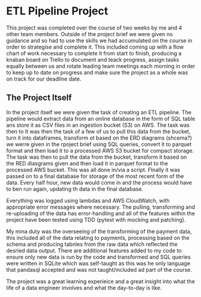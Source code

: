 # ETL Pipeline Project
This project was completed over the course of two weeks by me and 4 other team members. Outside of the project brief we were given no guidance and so had to use the skills we had accumulated on the course in order to strategise and complete it. This included coming up with a flow chart of work necessary to complete it from start to finish, producing a knaban board on Trello to document and teack progress, assign tasks equally between us and rotate leading team meetings each morning in order to keep up to date on progress and make sure the project as a whole was on track for our deadline date.
<br>

## The Project Itself
In the project itself we were given the task of creating an ETL pipeline. The pipeline would extract data from an online database in the form of SQL table ans store it as CSV files in an ingestion bucket (S3) on AWS. The task was then to It was then the task of a few of us to pull this data from the bucket, turn it into dataframes, transform ot based on the ERD diagrams (shcema?) we werre given in the rpoject brief using SQL queries, convert it to parquet format and then load it to a processed AWS S3 bucket for compact storage. The task was then to pull the data from the bucket, transform it based on the RED diasgrams given and then load it in parquet format to the processed AWS bucket. This was all done in/via a script. FInally it was passed on to a final database for storage of the most recent form of the data. Every half hour, new data would come in and the process would have to ben run again, updating th data in the final database.

Everything was logged using lambdas and AWS CloudWatch, with appropriate error messages where necessary. The pulling, transforming and re-uploading of the data has error-handling and all of the features within the project have been tested using TDD (pytest with mocking and patching).

My mina duty was the overseeing of the transforming of the payment data, this included all of the data relating to payments, processing based on the schema and producing tabnles from the raw data which reflected the desried data output. There are additional features added to my code to ensure only new data is run by the code and transformed and SQL queries were written in SQLite which was self-taught as this was he only language that pandasql accepted and was not taught/included ad part of the course.

The project was a great learning experieice and a great insight into what the life of a data engineer involves and what the day-to-day is like.
